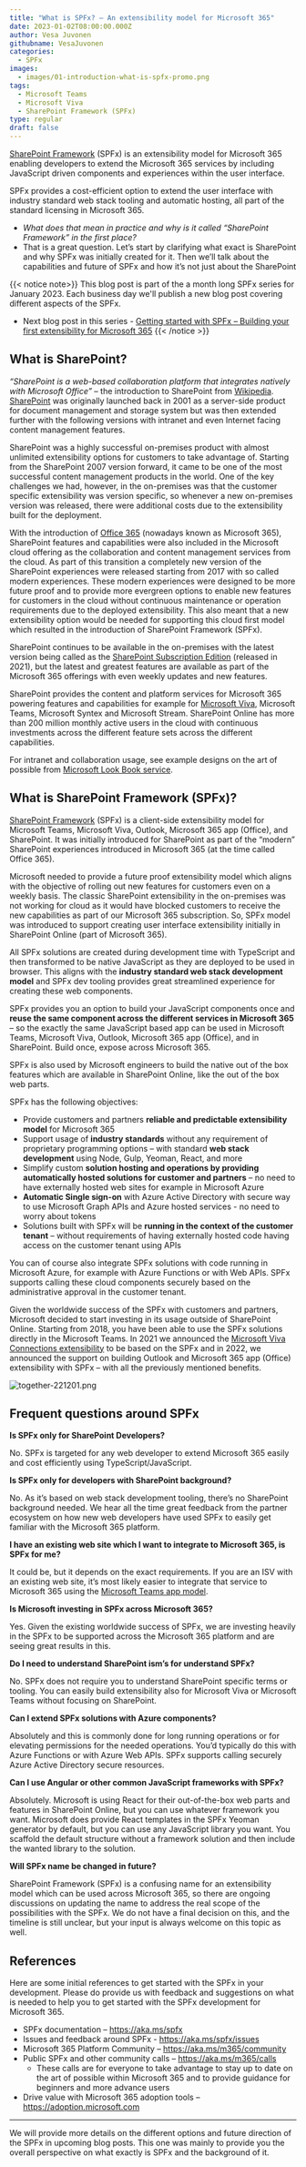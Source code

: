 ```yaml
---
title: "What is SPFx? – An extensibility model for Microsoft 365"
date: 2023-01-02T08:00:00.000Z
author: Vesa Juvonen
githubname: VesaJuvonen
categories:
  - SPFx
images:
  - images/01-introduction-what-is-spfx-promo.png
tags:
  - Microsoft Teams
  - Microsoft Viva
  - SharePoint Framework (SPFx)
type: regular
draft: false
---
```


[SharePoint Framework](https://aka.ms/spfx) (SPFx) is an extensibility model for Microsoft 365 enabling developers to extend the Microsoft 365 services by including JavaScript driven components and experiences within the user interface.

SPFx provides a cost-efficient option to extend the user interface with industry standard web stack tooling and automatic hosting, all part of the standard licensing in Microsoft 365.

-	*What does that mean in practice and why is it called “SharePoint Framework” in the first place?*
-	That is a great question. Let’s start by clarifying what exact is SharePoint and why SPFx was initially created for it. Then we’ll talk about the capabilities and future of SPFx and how it’s not just about the SharePoint

{{< notice note>}}
This blog post is part of the a month long SPFx series for January 2023. Each business day we'll publish a new blog post covering different aspects of the SPFx.

* Next blog post in this series - [Getting started with SPFx – Building your first extensibility for Microsoft 365](https://pnp.github.io/blog/post/spfx-02-getting-started-with-spfx/)
{{< /notice >}}


## What is SharePoint?

*“SharePoint is a web-based collaboration platform that integrates natively with Microsoft Office”* – the introduction to SharePoint from [Wikipedia](https://en.wikipedia.org/wiki/SharePoint). [SharePoint](https://www.microsoft.com/microsoft-365/sharepoint/collaboration/) was originally launched back in 2001 as a server-side product for document management and storage system but was then extended further with the following versions with intranet and even Internet facing content management features.

SharePoint was a highly successful on-premises product with almost unlimited extensibility options for customers to take advantage of. Starting from the SharePoint 2007 version forward, it came to be one of the most successful content management products in the world. One of the key challenges we had, however, in the on-premises was that the customer specific extensibility was version specific, so whenever a new on-premises version was released, there were additional costs due to the extensibility built for the deployment.

With the introduction of [Office 365](https://en.wikipedia.org/wiki/Microsoft_365) (nowadays known as Microsoft 365), SharePoint features and capabilities were also included in the Microsoft cloud offering as the collaboration and content management services from the cloud. As part of this transition a completely new version of the SharePoint experiences were released starting from 2017 with so called modern experiences. These modern experiences were designed to be more future proof and to provide more evergreen options to enable new features for customers in the cloud without continuous maintenance or operation requirements due to the deployed extensibility. This also meant that a new extensibility option would be needed for supporting this cloud first model which resulted in the introduction of SharePoint Framework (SPFx).

SharePoint continues to be available in the on-premises with the latest version being called as the [SharePoint Subscription Edition](https://techcommunity.microsoft.com/t5/microsoft-sharepoint-blog/sharepoint-server-subscription-edition-general-availability/ba-p/2913714) (released in 2021), but the latest and greatest features are available as part of the Microsoft 365 offerings with even weekly updates and new features.

SharePoint provides the content and platform services for Microsoft 365 powering features and capabilities for example for [Microsoft Viva](https://www.microsoft.com/microsoft-viva), Microsoft Teams, Microsoft Syntex and Microsoft Stream. SharePoint Online has more than 200 million monthly active users in the cloud with continuous investments across the different feature sets across the different capabilities.

For intranet and collaboration usage, see example designs on the art of possible from [Microsoft Look Book service](https://lookbook.microsoft.com/).

## What is SharePoint Framework (SPFx)?

[SharePoint Framework](https://aka.ms/spfx) (SPFx) is a client-side extensibility model for Microsoft Teams, Microsoft Viva, Outlook, Microsoft 365 app (Office), and SharePoint. It was initially introduced for SharePoint as part of the “modern” SharePoint experiences introduced in Microsoft 365 (at the time called Office 365).

Microsoft needed to provide a future proof extensibility model which aligns with the objective of rolling out new features for customers even on a weekly basis. The classic SharePoint extensibility in the on-premises was not working for cloud as it would have blocked customers to receive the new capabilities as part of our Microsoft 365 subscription. So, SPFx model was introduced to support creating user interface extensibility initially in SharePoint Online (part of Microsoft 365).

All SPFx solutions are created during development time with TypeScript and then transformed to be native JavaScript as they are deployed to be used in browser. This aligns with the **industry standard web stack development model** and SPFx dev tooling provides great streamlined experience for creating these web components.

SPFx provides you an option to build your JavaScript components once and **reuse the same component across the different services in Microsoft 365** – so the exactly the same JavaScript based app can be used in Microsoft Teams, Microsoft Viva, Outlook, Microsoft 365 app (Office), and in SharePoint. Build once, expose across Microsoft 365.

SPFx is also used by Microsoft engineers to build the native out of the box features which are available in SharePoint Online, like the out of the box web parts.

SPFx has the following objectives:

-	Provide customers and partners **reliable and predictable extensibility model** for Microsoft 365
-	Support usage of **industry standards** without any requirement of proprietary programming options – with standard **web stack development** using Node, Gulp, Yeoman, React, and more
-	Simplify custom **solution hosting and operations by providing automatically hosted solutions for customer and partners** – no need to have externally hosted web sites for example in Microsoft Azure
- **Automatic Single sign-on** with Azure Active Directory with secure way to use Microsoft Graph APIs and Azure hosted services - no need to worry about tokens
-	Solutions built with SPFx will be **running in the context of the customer tenant** – without requirements of having externally hosted code having access on the customer tenant using APIs

You can of course also integrate SPFx solutions with code running in Microsoft Azure, for example with Azure Functions or with Web APIs. SPFx supports calling these cloud components securely based on the administrative approval in the customer tenant.

Given the worldwide success of the SPFx with customers and partners, Microsoft  decided to start investing in its usage outside of SharePoint Online. Starting from 2018, you have been able to use the SPFx solutions directly in the Microsoft Teams. In 2021 we announced the [Microsoft Viva Connections extensibility](https://learn.microsoft.com/sharepoint/dev/spfx/viva/overview-viva-connections) to be based on the SPFx and in 2022, we announced the support on building Outlook and Microsoft 365 app (Office) extensibility with SPFx – with all the previously mentioned benefits.

![together-221201.png](images/spfx-experiences-m365.png)

## Frequent questions around SPFx

**Is SPFx only for SharePoint Developers?**

No. SPFx is targeted for any web developer to extend Microsoft 365 easily and cost efficiently using TypeScript/JavaScript.

**Is SPFx only for developers with SharePoint background?**

No. As it’s based on web stack development tooling, there’s no SharePoint background needed. We hear all the time great feedback from the partner ecosystem on how new web developers have used SPFx to easily get familiar with the Microsoft 365 platform.

**I have an existing web site which I want to integrate to Microsoft 365, is SPFx for me?**

It could be, but it depends on the exact requirements. If you are an ISV with an existing web site, it’s most likely easier to integrate that service to Microsoft 365 using the [Microsoft Teams app model](https://learn.microsoft.com/microsoftteams/platform/).

**Is Microsoft investing in SPFx across Microsoft 365?**

Yes. Given the existing worldwide success of SPFx, we are investing heavily in the SPFx to be supported across the Microsoft 365 platform and are seeing great results in this.

**Do I need to understand SharePoint ism’s for understand SPFx?**

No. SPFx does not require you to understand SharePoint specific terms or tooling. You can easily build extensibility also for Microsoft Viva or Microsoft Teams without focusing on SharePoint.

**Can I extend SPFx solutions with Azure components?**

Absolutely and this is commonly done for long running operations or for elevating permissions for the needed operations. You’d typically do this with Azure Functions or with Azure Web APIs. SPFx supports calling securely Azure Active Directory secure resources.

**Can I use Angular or other common JavaScript frameworks with SPFx?**

Absolutely. Microsoft is using React for their out-of-the-box web parts and features in SharePoint Online, but you can use whatever framework you want. Microsoft does provide React templates in the SPFx Yeoman generator by default, but you can use any JavaScript library you want. You scaffold the default structure without a framework solution and then include the wanted library to the solution.

**Will SPFx name be changed in future?**

SharePoint Framework (SPFx) is a confusing name for an extensibility model which can be used across Microsoft 365, so there are ongoing discussions on updating the name to address the real scope of the possibilities with the SPFx. We do not have a final decision on this, and the timeline is still unclear, but your input is always welcome on this topic as well.

## References

Here are some initial references to get started with the SPFx in your development. Please do provide us with feedback and suggestions on what is needed to help you to get started with the SPFx development for Microsoft 365.

-	SPFx documentation – https://aka.ms/spfx
-	Issues and feedback around SPFx - https://aka.ms/spfx/issues
-	Microsoft 365 Platform Community – https://aka.ms/m365/community
-	Public SPFx and other community calls – https://aka.ms/m365/calls
    - These calls are for everyone to take advantage to stay up to date on the art of possible within Microsoft 365 and to provide guidance for beginners and more advance users
- Drive value with Microsoft 365 adoption tools – https://adoption.microsoft.com

- - -

We will provide more details on the different options and future direction of the SPFx in upcoming blog posts. This one was mainly to provide you the overall perspective on what exactly is SPFx and the background of it.
